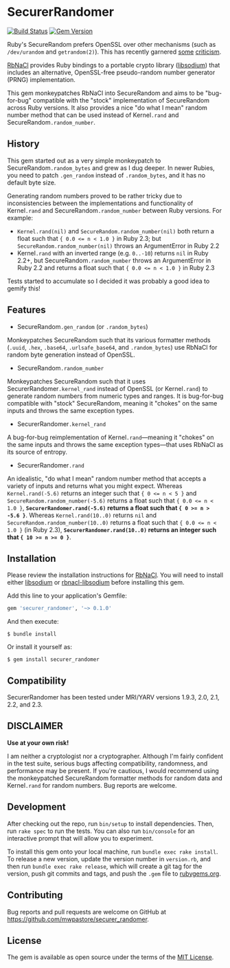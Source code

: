 # SecurerRandomer

[![Build Status](https://travis-ci.org/mwpastore/securer_randomer.svg?branch=master)](https://travis-ci.org/mwpastore/securer_randomer)
[![Gem Version](https://badge.fury.io/rb/securer_randomer.svg)](https://badge.fury.io/rb/securer_randomer)

Ruby's SecureRandom prefers OpenSSL over other mechanisms (such as
`/dev/urandom` and `getrandom(2)`). This has recently garnered [some][1]
[criticism][2].

[RbNaCl][3] provides Ruby bindings to a portable crypto library
([libsodium][4]) that includes an alternative, OpenSSL-free pseudo-random
number generator (PRNG) implementation.

This gem monkeypatches RbNaCl into SecureRandom and aims to be "bug-for-bug"
compatible with the "stock" implementation of SecureRandom across Ruby
versions. It also provides a nice "do what I mean" random number method that
can be used instead of Kernel`.rand` and SecureRandom`.random_number`.

## History

This gem started out as a very simple monkeypatch to
SecureRandom`.random_bytes` and grew as I dug deeper. In newer Rubies, you need
to patch `.gen_random` instead of `.random_bytes`, and it has no default byte
size.

Generating random numbers proved to be rather tricky due to inconsistencies
between the implementations and functionality of Kernel`.rand` and
SecureRandom`.random_number` between Ruby versions. For example:

* `Kernel.rand(nil)` and `SecureRandom.random_number(nil)` both return a float
  such that `{ 0.0 <= n < 1.0 }` in Ruby 2.3; but
  `SecureRandom.random_number(nil)` throws an ArgumentError in Ruby 2.2
* Kernel`.rand` with an inverted range (e.g. `0..-10`) returns `nil` in Ruby
  2.2+, but SecureRandom`.random_number` throws an ArgumentError in Ruby 2.2
  and returns a float such that `{ 0.0 <= n < 1.0 }` in Ruby 2.3

Tests started to accumulate so I decided it was probably a good idea to gemify
this!

## Features

* SecureRandom`.gen_random` (or `.random_bytes`)

Monkeypatches SecureRandom such that its various formatter methods (`.uuid`,
`.hex`, `.base64`, `.urlsafe_base64`, and `.random_bytes`) use RbNaCl for random
byte generation instead of OpenSSL.

* SecureRandom`.random_number`

Monkeypatches SecureRandom such that it uses SecurerRandomer`.kernel_rand`
instead of OpenSSL (or Kernel`.rand`) to generate random numbers from numeric
types and ranges. It is bug-for-bug compatible with "stock" SecureRandom,
meaning it "chokes" on the same inputs and throws the same exception types.

* SecurerRandomer`.kernel_rand`

A bug-for-bug reimplementation of Kernel`.rand`&mdash;meaning it "chokes" on
the same inputs and throws the same exception types&mdash;that uses RbNaCl as
its source of entropy.

* SecurerRandomer`.rand`

An idealistic, "do what I mean" random number method that accepts a variety of
inputs and returns what you might expect. Whereas `Kernel.rand(-5.6)` returns
an integer such that `{ 0 <= n < 5 }` and `SecureRandom.random_number(-5.6)`
returns a float such that `{ 0.0 <= n < 1.0 }`, **`SecurerRandomer.rand(-5.6)`
returns a float such that `{ 0 >= n > -5.6 }`**. Whereas `Kernel.rand(10..0)`
returns `nil` and `SecureRandom.random_number(10..0)` returns a float such that
`{ 0.0 <= n < 1.0 }` (in Ruby 2.3), **`SecurerRandomer.rand(10..0)` returns an
integer such that `{ 10 >= n >= 0 }`**.

## Installation

Please review the installation instructions for [RbNaCl][3]. You will need to
install either [libsodium][4] or [rbnacl-libsodium][5] before installing this
gem.

Add this line to your application's Gemfile:

```ruby
gem 'securer_randomer', '~> 0.1.0'
```

And then execute:

    $ bundle install

Or install it yourself as:

    $ gem install securer_randomer

## Compatibility

SecurerRandomer has been tested under MRI/YARV versions 1.9.3, 2.0, 2.1, 2.2,
and 2.3.

## DISCLAIMER

**Use at your own risk!**

I am neither a cryptologist nor a cryptographer. Although I'm fairly confident
in the test suite, serious bugs affecting compatibility, randomness, and
performance may be present. If you're cautious, I would recommend using the
monkeypatched SecureRandom formatter methods for random data and Kernel`.rand`
for random numbers. Bug reports are welcome.

## Development

After checking out the repo, run `bin/setup` to install dependencies. Then, run `rake spec` to run the tests. You can also run `bin/console` for an interactive prompt that will allow you to experiment.

To install this gem onto your local machine, run `bundle exec rake install`. To release a new version, update the version number in `version.rb`, and then run `bundle exec rake release`, which will create a git tag for the version, push git commits and tags, and push the `.gem` file to [rubygems.org](https://rubygems.org).

## Contributing

Bug reports and pull requests are welcome on GitHub at https://github.com/mwpastore/securer_randomer.

## License

The gem is available as open source under the terms of the [MIT License](http://opensource.org/licenses/MIT).

[1]: https://bugs.ruby-lang.org/issues/9569
[2]: https://news.ycombinator.com/item?id=11624890
[3]: https://github.com/cryptosphere/rbnacl
[4]: https://github.com/jedisct1/libsodium
[5]: https://github.com/cryptosphere/rbnacl-libsodium
